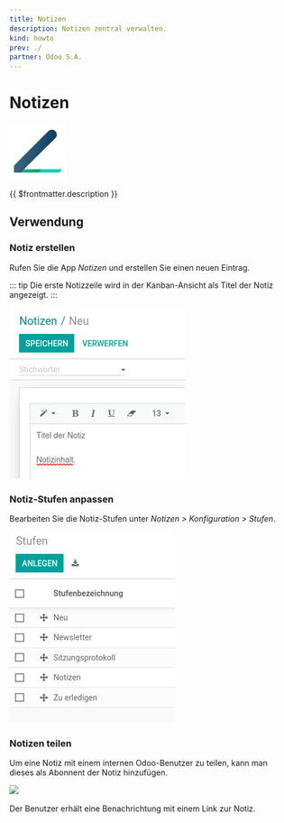 ```yaml
---
title: Notizen
description: Notizen zentral verwalten.
kind: howto
prev: ./
partner: Odoo S.A.
---
```

# Notizen
![icons_odoo_note](attachments/icons_odoo_note.png)

{{ $frontmatter.description }}

## Verwendung

### Notiz erstellen

Rufen Sie die App *Notizen* und erstellen Sie einen neuen Eintrag.

::: tip
Die erste Notizzeile wird in der Kanban-Ansicht als Titel der Notiz angezeigt.
:::

![](attachments/Notizen%20erstellen.png)


### Notiz-Stufen anpassen

Bearbeiten Sie die Notiz-Stufen unter *Notizen > Konfiguration > Stufen*.

![](attachments/Notizen%20Stufen.png)

### Notizen teilen

Um eine Notiz mit einem internen Odoo-Benutzer zu teilen, kann man dieses als Abonnent der Notiz hinzufügen.

![](attachments/Notizen%20Abonnenten%20hinzufügen.png)

Der Benutzer erhält eine Benachrichtung mit einem Link zur Notiz.